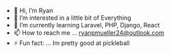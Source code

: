 - 👋 Hi, I’m Ryan
- 👀 I’m interested in a little bit of Everything
- 🌱 I’m currently learning Laravel, PHP, Django, React
- 📫 How to reach me ... ryanpmueller24@outlook.com
- ⚡ Fun fact: ... Im pretty good at pickleball

<!---
ryanmueller24/ryanmueller24 is a ✨ special ✨ repository because its `README.md` (this file) appears on your GitHub profile.
You can click the Preview link to take a look at your changes.
--->
